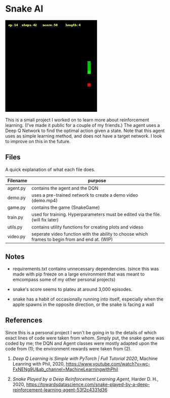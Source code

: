 # Snake AI

![Alt Text](demo.gif)

This is a small project I worked on to learn more about reinforcement learning. (I've made it public for a couple of my friends.) The agent uses a Deep Q Network to find the optimal action given a state. Note that this agent uses as simple learning method, and does not have a target network. I look to improve on this in the future.

## Files

A quick explanation of what each file does.

| Filename | purpose                                                                                         |
| -------- | ----------------------------------------------------------------------------------------------- |
| agent.py | contains the agent and the DQN                                                                  |
| demo.py  | uses a pre-trained network to create a demo video (demo.mp4)                                    |
| game.py  | contains the game (SnakeGame)                                                                   |
| train.py | used for training. Hyperparameters must be edited via the file. (will fix later)                |
| utils.py | contains utility functions for creating plots and videso                                        |
| video.py | seperate video function with the ability to choose which frames to begin from and end at. (WIP) |

## Notes

- requirements.txt contains unnecessary dependencies. (since this was made with pip freeze on a large environment that was meant to emcompass some of my other personal projects)

- snake's score seems to plateu at around 3,000 episodes.

- snake has a habit of occasionally running into itself, especially when the apple spawns in the opposite direction, or the snake is facing a wall

## References

Since this is a personal project I won't be going in to the details of which exact lines of code were taken from whom. Simply put, the snake game was coded by me; the DQN and Agent classes were mostly adapted upon the code from (1); the environment rewards were taken from (2).

1. _Deep Q Learning is Simple with PyTorch | Full Tutorial 2020_, Machine Leanring with Phil, 2020, https://www.youtube.com/watch?v=wc-FxNENg9U&ab_channel=MachineLearningwithPhil

2. _Snake Played by a Deep Reinforcement Learning Agent_, Harder D. H., 2020, https://towardsdatascience.com/snake-played-by-a-deep-reinforcement-learning-agent-53f2c4331d36
